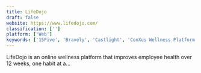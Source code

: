 ```yaml
---
title: LifeDojo
draft: false 
website: https://www.lifedojo.com/
classification: ['']
platform: ['Web']
keywords: ['15Five', 'Bravely', 'Castlight', 'ConXus Wellness Platform', 'Fond', 'Grokker', 'HR Cloud Workmates', 'IncentFit', 'Limeade ONE', 'Officevibe', 'Redbrick Health', 'Reflektive', 'Sprout', 'StayWell', 'Training Amigo', 'WellRight', 'Wellable']
---
```

LifeDojo is an online wellness platform that improves employee health over 12 weeks, one habit at a...